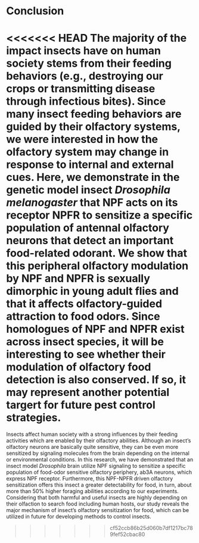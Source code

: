 # Conclusion
<<<<<<< HEAD
The majority of the impact insects have on human society stems from their feeding behaviors (e.g., destroying our crops or transmitting disease through infectious bites).
Since many insect feeding behaviors are guided by their olfactory systems, we were interested in how the olfactory system may change in response to internal and external cues.
Here, we demonstrate in the genetic model insect _Drosophila melanogaster_ that NPF acts on its receptor NPFR to sensitize a specific population of antennal olfactory neurons that detect an important food-related odorant.
We show that this peripheral olfactory modulation by NPF and NPFR is sexually dimorphic in young adult flies and that it affects olfactory-guided attraction to food odors. 
Since homologues of NPF and NPFR exist across insect species, it will be interesting to see whether their modulation of olfactory food detection is also conserved.
If so, it may represent another potential targert for future pest control strategies.
=======
Insects affect human society with a strong influences by their feeding activities which are enabled by their olfactory abilities. Although an insect’s olfactory neurons are basically quite sensitive, they can be even more sensitized by signaling molecules from the brain depending on the internal or environmental conditions. In this research, we have demonstrated that an insect model _Drosophila_ brain utilize NPF signaling to sensitize a specific population of food-odor sensitive olfactory periphery, ab3A neurons, which express NPF receptor. Furthermore, this NPF-NPFR driven olfactory sensitization offers this insect a greater detectability for food, in turn, about more than 50% higher foraging abilities according to our experiments. Considering that both harmful and useful insects are highly depending on their olfaction to search food including human hosts, our study reveals the major mechanism of insect’s olfactory sensitization for food, which can be utilized in future for developing methods to control insects.
>>>>>>> cf52ccb86b25d060b7df1217bc789fef52cbac80
